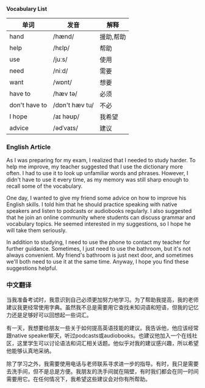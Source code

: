 **Vocabulary List**

| 单词 | 发音 | 解释 |
|------|------|------|
| hand | /hænd/ | 援助,帮助 |
| help | /hɛlp/ | 帮助 |
| use | /juːs/ | 使用 |
| need | /niːd/ | 需要 |
| want | /wɒnt/ | 想要 |
| have to | /hæv tə/ | 必须 |
| don't have to | /dɒn't hæv tu/ | 不必 |
| I hope | /aɪ həʊp/ | 我希望 |
| advice | /ədˈvaɪs/ | 建议 |

### English Article

As I was preparing for my exam, I realized that I needed to study harder. To help me improve, my teacher suggested that I use the dictionary more often. I had to use it to look up unfamiliar words and phrases. However, I didn't have to use it every time, as my memory was still sharp enough to recall some of the vocabulary.

One day, I wanted to give my friend some advice on how to improve his English skills. I told him that he should practice speaking with native speakers and listen to podcasts or audiobooks regularly. I also suggested that he join an online community where students can discuss grammar and vocabulary topics. He seemed interested in my suggestions, so I hope he will take them seriously.

In addition to studying, I need to use the phone to contact my teacher for further guidance. Sometimes, I just need to use the bathroom, but it's not always convenient. My friend's bathroom is just next door, and sometimes we'll both need to use it at the same time. Anyway, I hope you find these suggestions helpful.

### 中文翻译

当我准备考试时，我意识到自己必须更加努力地学习。为了帮助我提高，我的老师建议我更经常使用字典。虽然我不总是需要用它查找未知词语和短语，但我的记忆力还是足够好可以回想起一些词汇。

有一天，我想要给朋友一些关于如何提高英语技能的建议。我告诉他，他应该经常跟native speaker聊天，听过podcasts或audiobooks。也建议他加入一个在线社区，这里学生可以讨论语法和词汇相关话题。他似乎对我的建议感兴趣，所以希望他能够认真地采纳。

除了学习之外，我需要使用电话与老师联系寻求进一步的指导。有时，我只是需要去洗手间，但不是总是方便。我朋友的洗手间就在隔壁，有时我们都会在同一时间需要用它。在任何情况下，我希望这些建议会对你有所帮助。